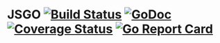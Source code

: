 # JSGO [![Build Status](https://travis-ci.org/go-zero/jsgo.svg?branch=master)](https://travis-ci.org/go-zero/jsgo) [![GoDoc](https://godoc.org/github.com/go-zero/jsgo?status.png)](https://godoc.org/github.com/go-zero/jsgo) [![Coverage Status](https://coveralls.io/repos/go-zero/jsgo/badge.svg?branch=master&service=github)](https://coveralls.io/github/go-zero/jsgo?branch=master) [![Go Report Card](http://goreportcard.com/badge/go-zero/jsgo)](http://goreportcard.com/report/go-zero/jsgo)
